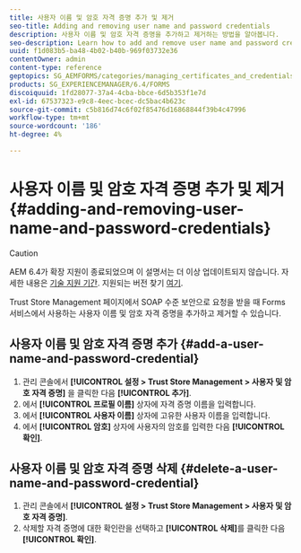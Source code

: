 ```yaml
---
title: 사용자 이름 및 암호 자격 증명 추가 및 제거
seo-title: Adding and removing user name and password credentials
description: 사용자 이름 및 암호 자격 증명을 추가하고 제거하는 방법을 알아봅니다.
seo-description: Learn how to add and remove user name and password credentials.
uuid: f1d083b5-ba48-4b02-b40b-969f03732e36
contentOwner: admin
content-type: reference
geptopics: SG_AEMFORMS/categories/managing_certificates_and_credentials
products: SG_EXPERIENCEMANAGER/6.4/FORMS
discoiquuid: 1fd28077-37a4-4cba-bbce-6d5b353f1e7d
exl-id: 67537323-e9c8-4eec-bcec-dc5bac4b623c
source-git-commit: c5b816d74c6f02f85476d16868844f39b4c47996
workflow-type: tm+mt
source-wordcount: '186'
ht-degree: 4%

---
```


# 사용자 이름 및 암호 자격 증명 추가 및 제거 {#adding-and-removing-user-name-and-password-credentials}

>[!CAUTION]
>
>AEM 6.4가 확장 지원이 종료되었으며 이 설명서는 더 이상 업데이트되지 않습니다. 자세한 내용은 [기술 지원 기간](https://helpx.adobe.com/kr/support/programs/eol-matrix.html). 지원되는 버전 찾기 [여기](https://experienceleague.adobe.com/docs/).

Trust Store Management 페이지에서 SOAP 수준 보안으로 요청을 받을 때 Forms 서비스에서 사용하는 사용자 이름 및 암호 자격 증명을 추가하고 제거할 수 있습니다.

## 사용자 이름 및 암호 자격 증명 추가 {#add-a-user-name-and-password-credential}

1. 관리 콘솔에서 **[!UICONTROL 설정 > Trust Store Management > 사용자 및 암호 자격 증명]** 을 클릭한 다음 **[!UICONTROL 추가]**.
1. 에서 **[!UICONTROL 프로필 이름]** 상자에 자격 증명 이름을 입력합니다.
1. 에서 **[!UICONTROL 사용자 이름]** 상자에 고유한 사용자 이름을 입력합니다.
1. 에서 **[!UICONTROL 암호]** 상자에 사용자의 암호를 입력한 다음 **[!UICONTROL 확인]**.

## 사용자 이름 및 암호 자격 증명 삭제 {#delete-a-user-name-and-password-credential}

1. 관리 콘솔에서 **[!UICONTROL 설정 > Trust Store Management > 사용자 및 암호 자격 증명]**.
1. 삭제할 자격 증명에 대한 확인란을 선택하고 **[!UICONTROL 삭제]**&#x200B;를 클릭한 다음 **[!UICONTROL 확인]**.
